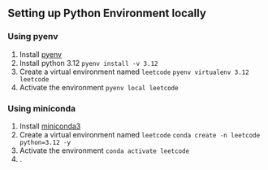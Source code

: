 ## Setting up Python Environment locally

### Using pyenv

1) Install [pyenv](https://realpython.com/intro-to-pyenv/)
2) Install python 3.12
   ```pyenv install -v 3.12```
3) Create a virtual environment named `leetcode`
   ```pyenv virtualenv 3.12 leetcode```
4) Activate the environment
   ```pyenv local leetcode```

### Using miniconda
1) Install [miniconda3](https://docs.conda.io/en/latest/miniconda.html)
2) Create a virtual environment named `leetcode`
   ```conda create -n leetcode python=3.12 -y```
3) Activate the environment
   ```conda activate leetcode```
4) .


